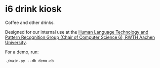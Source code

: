 # i6 drink kiosk

Coffee and other drinks.

Designed for our internal use at the [Human Language Technology and Pattern Recognition Group (Chair of Computer Science 6), RWTH Aachen University](https://www-i6.informatik.rwth-aachen.de/).

For a demo, run:

    ./main.py --db demo-db
